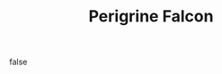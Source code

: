 ---
layout: photo
modal: true
thumb: https://csnapmediahost.github.io/assets1/Thumbs/PerigrineFalcon2.jpg
full: https://csnapmediahost.github.io/assets1/Render/PerigrineFalcon2.jpg
size: small
ar: portrait
body: false
title: "Perigrine Falcon"
---